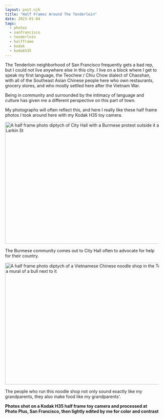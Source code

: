 ```yaml
---
layout: post.njk
title: "Half Frames Around The Tenderloin"
date: 2023-01-04
tags: 
  - photos
  - sanfrancisco
  - tenderloin
  - halfframe
  - kodak
  - kodakh35
---
```

The Tenderloin neighborhood of San Francisco frequently gets a bad rep, but I could not live anywhere else in this city. I live on a block where I get to speak my first language, the Teochew / Chiu Chow dialect of Chaoshan, with all of the Southeast Asian Chinese people here who own restaurants, grocery stores, and who mostly settled here after the Vietnam War.

Being in community and surrounded by the intimacy of language and culture has given me a different perspective on this part of town. 

My photographs will often reflect this, and here I really like these half frame photos I took around here with my Kodak H35 toy camera.

<img src="/img/2c5ea91eac.jpg" width="600" height="397" alt="A half frame photo diptych of City Hall with a Burmese protest outside it and a view of Larkin St" />

<p>The Burmese community comes out to City Hall often to advocate for help for their country.</p>

<img src="/img/159d70e99f.jpg" width="600" height="397" alt="A half frame photo diptych of a Vietnamese Chinese noodle shop in the Tenderloin and a mural of a bull next to it" />

<p>The people who run this noodle shop not only sound exactly like my grandparents, they also make food like my grandparents'.</p>

**Photos shot on a Kodak H35 half frame toy camera and processed at Photo Plus, San Francisco, then lightly edited by me for color and contrast**
